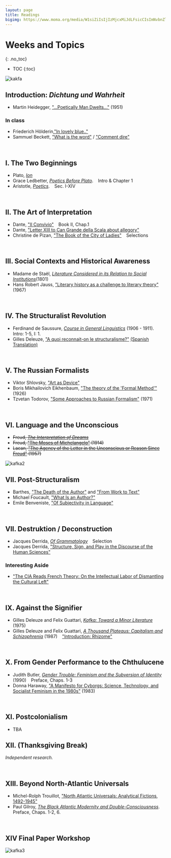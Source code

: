 ```yaml
---
layout: page
title: Readings
bigimg: https://www.moma.org/media/W1siZiIsIjIzMjcxMiJdLFsicCIsImNvbnZlcnQiLCItcXVhbGl0eSA5MCAtcmVzaXplIDIwMDB4MjAwMFx1MDAzZSJdXQ.jpg?sha=667ba2f0b131896f
---
```


# Weeks and Topics
{: .no_toc}

* TOC
{:toc}

![kakfa](http://cdn8.openculture.com/wp-content/uploads/2014/02/Fencing-1917.jpg)

## Introduction: *Dichtung und Wahrheit* 

- Martin Heidegger, ["...Poetically Man Dwelts..."](https://bushare-my.sharepoint.com/:b:/r/personal/dhcg_bu_edu/Documents/courses/ls850-theory-fall-2021-dhc/heidegger-poetically.pdf?csf=1&web=1&e=ljTQAF) (1951)

### In class

- Friederich Hölderin,["In lovely blue.."](http://timothyquigley.net/cont/holderlin-blue.pdf) 
- Sammuel Beckett, ["What is the word"](http://timothyquigley.net/cont/holderlin-blue.pdf) / ["Comment dire"](http://www.florilege.free.fr/florilege/beckett/commentd.htm)

<br>

## I. The Two Beginnings

- Plato, [*Ion*](https://bushare-my.sharepoint.com/:b:/g/personal/dhcg_bu_edu/Eb-b7DXm6iNMuZseKqLydKgBd5L2YFD6Aqj_xRh26L2L1A?e=Dc6no0)
- Grace Ledbetter, [*Poetics Before Plato*](https://bushare-my.sharepoint.com/:b:/g/personal/dhcg_bu_edu/EVErxA3dzOtDiAz0f4tcu-8BewWeLQdbsx7dP5IpfLW1Iw?e=rqtkWU). &ensp; <i class="far fa-bookmark"></i> Intro & Chapter 1
- Aristotle, [*Poetics*](https://bushare-my.sharepoint.com/:b:/g/personal/dhcg_bu_edu/EaXDKl5vDv1GkZSdIowcx8YBH8F2M9NuZAemCTg6rZiiUA?e=hSp2mS). &ensp; <i class="far fa-bookmark"></i> Sec. I-XIV

<br>

## II. The Art of Interpretation

- Dante, ["Il Convivio"](https://bushare-my.sharepoint.com/:b:/g/personal/dhcg_bu_edu/ESfJE1anmkhDjXlTm2kRL5kB9SiWE_SzyfNtoFSQP-eakA?e=mJJbr1) &ensp; <i class="far fa-bookmark"></i> Book II, Chap.1
- Dante, ["Letter XIII to Can Grande della Scala about allegory"](https://bushare-my.sharepoint.com/:b:/g/personal/dhcg_bu_edu/EUFNWwrlc1pJmTfxc5tMnPUBJis-Ca4p6IjoGqa_k1o6LQ?e=Y3qkAL) 
- Christine de Pizan, ["The Book of the City of Ladies"](https://bushare-my.sharepoint.com/:b:/g/personal/dhcg_bu_edu/Eflix7OF7XdJvzvntbmwUksB8omGNP-NZn-jHkFmPeMA7A?e=KDtZiJ) &ensp; <i class="far fa-bookmark"></i> Selections

<br>

## III. Social Contexts and Historical Awareness

- Madame de Staël, [*Literature Considered in its Relation to Social Institutions*](https://bushare-my.sharepoint.com/:b:/g/personal/dhcg_bu_edu/EQPP6gLLPqhIrgsQl0ukUesBAQW7i2b4wZXXs33pAGcwQw?e=yzgBuJ)(1801)
- Hans Robert Jauss, ["Literary history as a challenge to literary theory"](https://bushare-my.sharepoint.com/:b:/g/personal/dhcg_bu_edu/EbE3OsC6LhJAuxjYGxMAPuYBTwFBr9-lCVlpWD0B9m-WWQ?e=ihU203) (1967)

<br>

## IV. The Structuralist Revolution

- Ferdinand de Saussure, [*Course in General Linguistics*](https://bushare-my.sharepoint.com/:b:/g/personal/dhcg_bu_edu/EVx6cLoCOSJHjoo-btg9nJgB7uEMyl-z47YDGdTab7Ivyg?e=Hrn0yv) (1906 - 1911). &ensp; <i class="far fa-bookmark"></i> Intro: 1-5, I: 1.
- Gilles Deleuze, ["A quoi reconnait-on le structuralisme?"](https://bushare-my.sharepoint.com/:b:/g/personal/dhcg_bu_edu/EQp0X2xB1YZKmV67NzVDeQAB4vsiCeicgnEOsjwHZYl_wQ?e=9zCqRQ) [(Spanish Translation)](https://bushare-my.sharepoint.com/:b:/g/personal/dhcg_bu_edu/EWomLtJfV1pAoXLDWEFAtvoB13l9AEbfzXqzEEDIilkd0Q?e=KmxLrJ)

<br>

## V. The Russian Formalists

- Viktor Shlovsky, ["Art as Device"](https://bushare-my.sharepoint.com/:b:/g/personal/dhcg_bu_edu/ETJuJa_MBh9PgJVDwuM75C8B6gISorhbGJvhnn2cpPbCIw?e=22bBl5)
- Boris Mikhailovich Eikhenbaum, ["The theory of the 'Formal Method'"](https://bushare-my.sharepoint.com/:b:/g/personal/dhcg_bu_edu/EQIIG5IE5LZLgpBUz2mtl54BnFFeljxAqK35HKq6jNoyWA?e=JC7JrU) (1926)
- Tzvetan Todorov, ["Some Approaches to Russian Formalism"](https://bushare-my.sharepoint.com/:b:/g/personal/dhcg_bu_edu/Eaz3hp9vUBFPohNHF5O_INUBkhaazQ3KBo7RmwywAq54KA?e=ckMIo6) (1971)

<br>

## VI. Language and the Unconscious 

- ~~Freud, [*The Interpretation of Dreams*]()~~
- ~~Freud, ["The Moses of Michelangelo"]() (1914)~~
- ~~Lacan, ["The Agency of the Letter in the Unconscious or Reason Since Freud"]() (1957)~~

![kafka2](https://encrypted-tbn0.gstatic.com/images?q=tbn:ANd9GcST9iVJQpSQgdhlhXvwshCo6OkshTQLgUgUe6aQYHRY8BUnzJX_41pjQUCsDAxSaLl2j_E&usqp=CAU)

## VII. Post-Structuralism

- Barthes, ["The Death of the Author"](https://bushare-my.sharepoint.com/:b:/g/personal/dhcg_bu_edu/EYmnDLVxeT1NpZqTBL0peOMBEGz04spZEC3iTB6SYHcYSg?e=N4e3GF) and ["From Work to Text"](https://bushare-my.sharepoint.com/:b:/g/personal/dhcg_bu_edu/EeHU8jdsCZNPt83675Gk1HsBW8TqorXal0I9oFlWVFAU7g?e=ezDa0G) 
- Michael Foucault, ["What Is an Author?"](https://bushare-my.sharepoint.com/:b:/g/personal/dhcg_bu_edu/EUAlitxndLJMloomYGpP05oBnubjxZgLQ8HFEkLNK1neMA?e=cgtbEA)
- Emile Benveniste, ["Of Subjectivity in Language"](https://bushare-my.sharepoint.com/:b:/g/personal/dhcg_bu_edu/EZtPNwTbn5hMkTEKxC3kL28BVIL5TqZNsZ2S-2lj8-SQAA?e=3laL1K)

<br>

## VII. Destruktion / Deconstruction

- Jacques Derrida, [*Of Grammatology*](https://bushare-my.sharepoint.com/:b:/g/personal/dhcg_bu_edu/EZC0PpxjW_hHlLnAtgGdfqkBut43patarQMlzG8SZrTBpg?e=w5spgj) &ensp; <i class="far fa-bookmark"></i> Selection
- Jacques Derrida, ["Structure, Sign, and Play in the Discourse of the Human Sciences"](https://bushare-my.sharepoint.com/:b:/g/personal/dhcg_bu_edu/ES-BHoBjUiFEncerlRMAgrMBcAxZApSKxZsfi2-tJUezNQ?e=xGJ59n)

### Interesting Aside

- ["The CIA Reads French Theory: On the Intellectual Labor of Dismantling the Cultural Left"](https://thephilosophicalsalon.com/the-cia-reads-french-theory-on-the-intellectual-labor-of-dismantling-the-cultural-left/)

<br>

## IX. Against the Signifier

- Gilles Deleuze and Felix Guattari, [*Kafka: Toward a Minor Literature*]() (1975)
- Gilles Deleuze and Felix Guattari, [*A Thousand Plateaus: Capitalism and Schizophrenia*]() (1987) &ensp; <i class="far fa-bookmark"></i> ["Introduction: Rhizome"]() 

<br>

## X. From Gender Performance to the Chthulucene 

- Judith Butler, [*Gender Trouble: Feminism and the Subversion of Identity*]() (1990) &ensp; <i class="far fa-bookmark"></i> Preface, Chaps. 1-3
- Donna Haraway, ["A Manifesto for Cyborgs: Science, Technology, and Socialist Feminism in the 1980s"]() (1983)

<br>

## XI. Postcolonialism 

- TBA

## XII. (Thanksgiving Break)

*Independent research.*

<br>

## XIII. Beyond North-Atlantic Universals 

- Michel-Rolph Trouillot, ["North Atlantic Universals: Analytical Fictions, 1492-1945"]()
- Paul Gilroy, [*The Black Atlantic Modernity and Double-Consciousness*](). &ensp; <i class="far fa-bookmark"></i> Preface, Chaps. 1-2, 6.

<br>

## XIV Final Paper Workshop

![kafka3](http://cdn8.openculture.com/wp-content/uploads/2014/02/Three-Runners-1912-1913.jpg)
